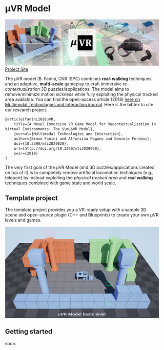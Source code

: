 # μVR Model
![μVR Model](./Plugins/uVEd/Resources/uVR-cover-h.jpg)  
[Project Site](http://osiris.itabc.cnr.it/scenebaker/index.php/projects/uvr/)

The μVR model (B. Fanini, CNR ISPC) combines **real-walking** techniques and an adaptive, **multi-scale** gameplay to craft immersive *re-contextualization* 3D puzzles/applications. The model aims to remove/minimize motion sickness while fully exploiting the physical tracked area available.
You can find the open-access article (2018) [here on Multimodal Technologies and Interaction journal](http://www.mdpi.com/2414-4088/2/2/20). Here is the bibtex to cite our research project.
```
@article{fanini2018uVR,
    title={A Novel Immersive VR Game Model for Recontextualization in Virtual Environments: The $\mu$VR Model},
    journal={Multimodal Technologies and Interaction},
    author={Bruno Fanini and Alfonsina Pagano and Daniele Ferdani},
    doi={10.3390/mti2020020},
    url={http://doi.org/10.3390/mti2020020},
    year={2018}
}
```


The very first goal of the μVR Model (and 3D puzzles/applications created on top of it) is to completely remove artificial locomotion techniques (e.g., teleport) by instead exploiting the *physical tracked area* and **real walking** techniques combined with game state and world scale.

## Template project
The template project provides you a VR-ready setup with a sample 3D scene and open-source plugin (C++ and Blueprints) to create your own μVR levels and games.

![μVR Template](./sshot.jpg)

## Getting started
soon.


